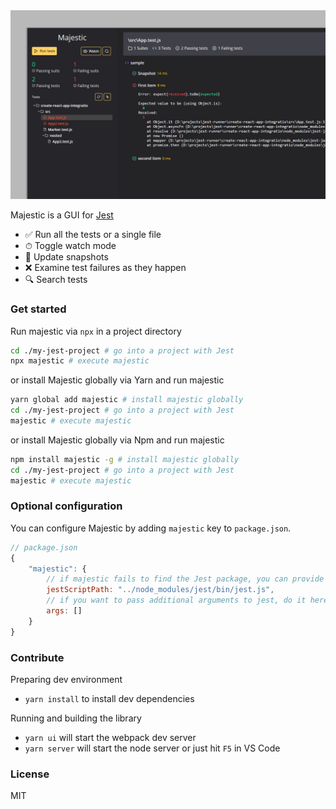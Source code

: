<img src="./screen.png" />

Majestic is a GUI for [Jest](https://jestjs.io/)

- ✅ Run all the tests or a single file
- ⏱ Toggle watch mode
- 📸 Update snapshots
- ❌ Examine test failures as they happen
- 🔍 Search tests

### Get started

Run majestic via `npx` in a project directory

```bash
cd ./my-jest-project # go into a project with Jest
npx majestic # execute majestic
```

or install Majestic globally via Yarn and run majestic

```bash
yarn global add majestic # install majestic globally
cd ./my-jest-project # go into a project with Jest
majestic # execute majestic
```

or install Majestic globally via Npm and run majestic

```bash
npm install majestic -g # install majestic globally
cd ./my-jest-project # go into a project with Jest
majestic # execute majestic
```

### Optional configuration

You can configure Majestic by adding `majestic` key to `package.json`.

```javascript
// package.json
{
    "majestic": {
        // if majestic fails to find the Jest package, you can provide it here
        jestScriptPath: "../node_modules/jest/bin/jest.js",
        // if you want to pass additional arguments to jest, do it here
        args: []
    }
}
```

### Contribute

Preparing dev environment

- `yarn install` to install dev dependencies

Running and building the library

- `yarn ui` will start the webpack dev server
- `yarn server` will start the node server or just hit `F5` in VS Code

### License

MIT
